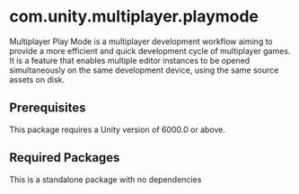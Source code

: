 # com.unity.multiplayer.playmode

Multiplayer Play Mode is a multiplayer development workflow aiming to provide a more efficient and quick development cycle of multiplayer games. It is a feature that enables multiple editor instances to be opened simultaneously on the same development device, using the same source assets on disk.

## Prerequisites

This package requires a Unity version of 6000.0 or above.

## Required Packages

This is a standalone package with no dependencies
